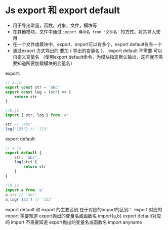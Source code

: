 # Js export 和 export default

- 用于导出常量，函数，对象，文件，模块等
- 在其他模块，文件中通过 `import 模块名 from '文件名'` 的方式，将其导入使用
- 在一个文件或模块中，export、import可以有多个，export default仅有一个
- 通过export 方式导出的 要加 { 导出的变量名 }，  export default 不需要 可以自定义变量名 （使用export default命令，为模块指定默认输出，这样就不需要知道所要加载模块的变量名）



export:

```js
// a.js
export const str = 'abc'
export const log = (str) => {
    return str
}

//b.js
import { str, log } from 'a'

str // 'abc'
log('123') // '123'
```



export default:

```js
// a.js
export default {
    str: 'abc',
    log(str) {
        return str
    }
}

//b.js
import a from 'a'
a.str // 'abc'
a.log('123') // '123'
```

export default 和 export 的主要区别 在于对应的import的区别：
export 对应的 import 需要知道 export抛出的变量名或函数名 import{a,b}
export default对应的 import 不需要知道 export抛出的变量名或函数名 import anyname